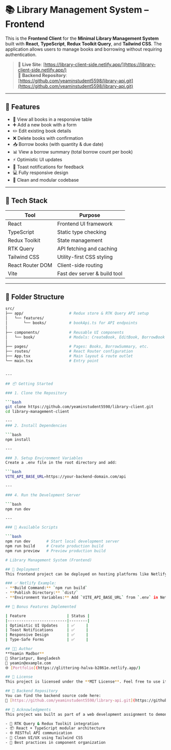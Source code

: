 # 📚 Library Management System – Frontend

This is the **Frontend Client** for the **Minimal Library Management System** built with **React**, **TypeScript**, **Redux Toolkit Query**, and **Tailwind CSS**. The application allows users to manage books and borrowing without requiring authentication.

> 🔗 **Live Site**: [https://library-client-side.netlify.app/](https://library-client-side.netlify.app/)  
> 🔗 **Backend Repository**: [https://github.com/yeaminstudent5598/library-api.git](https://github.com/yeaminstudent5598/library-api.git)

---

## 🚀 Features

- 📖 View all books in a responsive table
- ➕ Add a new book with a form
- ✏️ Edit existing book details
- ❌ Delete books with confirmation
- 📥 Borrow books (with quantity & due date)
- 📊 View a borrow summary (total borrow count per book)
- ⚡ Optimistic UI updates
- 🔔 Toast notifications for feedback
- 💻 Fully responsive design
- 🧼 Clean and modular codebase

---

## 🧪 Tech Stack

| Tool             | Purpose                          |
|------------------|----------------------------------|
| React            | Frontend UI framework            |
| TypeScript       | Static type checking              |
| Redux Toolkit    | State management                 |
| RTK Query        | API fetching and caching         |
| Tailwind CSS     | Utility-first CSS styling        |
| React Router DOM | Client-side routing              |
| Vite             | Fast dev server & build tool     |

---

## 📁 Folder Structure

```bash
src/
├── app/                    # Redux store & RTK Query API setup
│   └── features/
│       └── books/          # bookApi.ts for API endpoints
│
├── components/             # Reusable UI components
│   └── book/               # Modals: CreateBook, EditBook, BorrowBook
│
├── pages/                  # Pages: Books, BorrowSummary, etc.
├── routes/                 # React Router configuration
├── App.tsx                 # Main layout & route outlet
└── main.tsx                # Entry point


---

## 📦 Getting Started

### 1. Clone the Repository

```bash
git clone https://github.com/yeaminstudent5598/library-client.git
cd library-management-client

---
### 2. Install Dependencies

```bash
npm install

---

### 3. Setup Environment Variables
Create a .env file in the root directory and add:

```bash
VITE_API_BASE_URL=https://your-backend-domain.com/api

---

### 4. Run the Development Server

```bash
npm run dev

---

### 🧪 Available Scripts

```bash
npm run dev       # Start local development server
npm run build     # Create production build
npm run preview   # Preview production build

# Library Management System (Frontend)

## 📄 Deployment
This frontend project can be deployed on hosting platforms like Netlify, Vercel, or Firebase Hosting.

### ✅ Netlify Example:
- **Build Command:** `npm run build`
- **Publish Directory:** `dist/`
- **Environment Variables:** Add `VITE_API_BASE_URL` from `.env` in Netlify settings.

## 🌟 Bonus Features Implemented

| Feature                  | Status |
|--------------------------|--------|
| Optimistic UI Updates    | ✅     |
| Toast Notifications      | ✅     |
| Responsive Design        | ✅     |
| Type-Safe Forms          | ✅     |

## 👨‍💻 Author
**Yeamin Madbor**  
📍 Shariatpur, Bangladesh  
📧 yeamin@example.com  
🌐 [Portfolio](https://glittering-halva-b2861e.netlify.app/)

## 📜 License
This project is licensed under the **MIT License**. Feel free to use it for learning or personal purposes.

## 📂 Backend Repository
You can find the backend source code here:  
🔗 [https://github.com/yeaminstudent5598/library-api.git](https://github.com/yeaminstudent5598/library-api.git)

## 🙏 Acknowledgments
This project was built as part of a web development assignment to demonstrate:

- 🔧 RTK Query & Redux Toolkit integration
- 📦 React + TypeScript modular architecture
- 🌐 RESTful API communication
- 🎨 Clean UI/UX using Tailwind CSS
- 📁 Best practices in component organization



